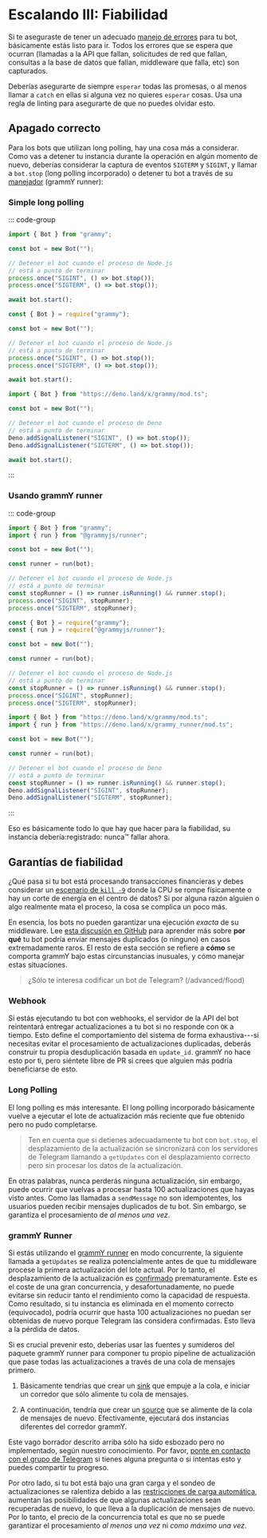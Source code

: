 # Escalando III: Fiabilidad

Si te aseguraste de tener un adecuado [manejo de errores](../guide/errors) para tu bot, básicamente estás listo para ir.
Todos los errores que se espera que ocurran (llamadas a la API que fallan, solicitudes de red que fallan, consultas a la base de datos que fallan, middleware que falla, etc) son capturados.

Deberías asegurarte de siempre `esperar` todas las promesas, o al menos llamar a `catch` en ellas si alguna vez no quieres `esperar` cosas.
Usa una regla de linting para asegurarte de que no puedes olvidar esto.

## Apagado correcto

Para los bots que utilizan long polling, hay una cosa más a considerar.
Como vas a detener tu instancia durante la operación en algún momento de nuevo, deberías considerar la captura de eventos `SIGTERM` y `SIGINT`, y llamar a `bot.stop` (long polling incorporado) o detener tu bot a través de su [manejador](/ref/runner/RunnerHandle#stop) (grammY runner):

### Simple long polling

::: code-group

```ts [TypeScript]
import { Bot } from "grammy";

const bot = new Bot("");

// Detener el bot cuando el proceso de Node.js
// está a punto de terminar
process.once("SIGINT", () => bot.stop());
process.once("SIGTERM", () => bot.stop());

await bot.start();
```

```js [JavaScript]
const { Bot } = require("grammy");

const bot = new Bot("");

// Detener el bot cuando el proceso de Node.js
// está a punto de terminar
process.once("SIGINT", () => bot.stop());
process.once("SIGTERM", () => bot.stop());

await bot.start();
```

```ts [Deno]
import { Bot } from "https://deno.land/x/grammy/mod.ts";

const bot = new Bot("");

// Detener el bot cuando el proceso de Deno
// está a punto de terminar
Deno.addSignalListener("SIGINT", () => bot.stop());
Deno.addSignalListener("SIGTERM", () => bot.stop());

await bot.start();
```

:::

### Usando grammY runner

::: code-group

```ts [TypeScript]
import { Bot } from "grammy";
import { run } from "@grammyjs/runner";

const bot = new Bot("");

const runner = run(bot);

// Detener el bot cuando el proceso de Node.js
// está a punto de terminar
const stopRunner = () => runner.isRunning() && runner.stop();
process.once("SIGINT", stopRunner);
process.once("SIGTERM", stopRunner);
```

```js [JavaScript]
const { Bot } = require("grammy");
const { run } = require("@grammyjs/runner");

const bot = new Bot("");

const runner = run(bot);

// Detener el bot cuando el proceso de Node.js
// está a punto de terminar
const stopRunner = () => runner.isRunning() && runner.stop();
process.once("SIGINT", stopRunner);
process.once("SIGTERM", stopRunner);
```

```ts [Deno]
import { Bot } from "https://deno.land/x/grammy/mod.ts";
import { run } from "https://deno.land/x/grammy_runner/mod.ts";

const bot = new Bot("");

const runner = run(bot);

// Detener el bot cuando el proceso de Deno
// está a punto de terminar
const stopRunner = () => runner.isRunning() && runner.stop();
Deno.addSignalListener("SIGINT", stopRunner);
Deno.addSignalListener("SIGTERM", stopRunner);
```

:::

Eso es básicamente todo lo que hay que hacer para la fiabilidad, su instancia debería:registrado: nunca:tm: fallar ahora.

## Garantías de fiabilidad

¿Qué pasa si tu bot está procesando transacciones financieras y debes considerar un [escenario de `kill -9`](https://stackoverflow.com/questions/43724467/what-is-the-difference-between-kill-and-kill-9) donde la CPU se rompe físicamente o hay un corte de energía en el centro de datos?
Si por alguna razón alguien o algo realmente mata el proceso, la cosa se complica un poco más.

En esencia, los bots no pueden garantizar una ejecución _exacta_ de su middleware.
Lee [esta discusión en GitHub](https://github.com/tdlib/telegram-bot-api/issues/126) para aprender más sobre **por qué** tu bot podría enviar mensajes duplicados (o ninguno) en casos extremadamente raros.
El resto de esta sección se refiere a **cómo** se comporta grammY bajo estas circunstancias inusuales, y cómo manejar estas situaciones.

> ¿Sólo te interesa codificar un bot de Telegram? (/advanced/flood)

### Webhook

Si estás ejecutando tu bot con webhooks, el servidor de la API del bot reintentará entregar actualizaciones a tu bot si no responde con `OK` a tiempo.
Esto define el comportamiento del sistema de forma exhaustiva---si necesitas evitar el procesamiento de actualizaciones duplicadas, deberás construir tu propia desduplicación basada en `update_id`.
grammY no hace esto por ti, pero siéntete libre de PR si crees que alguien más podría beneficiarse de esto.

### Long Polling

El long polling es más interesante.
El long polling incorporado básicamente vuelve a ejecutar el lote de actualización más reciente que fue obtenido pero no pudo completarse.

> Ten en cuenta que si detienes adecuadamente tu bot con `bot.stop`, el desplazamiento de la actualización se sincronizará con los servidores de Telegram llamando a `getUpdates` con el desplazamiento correcto pero sin procesar los datos de la actualización.

En otras palabras, nunca perderás ninguna actualización, sin embargo, puede ocurrir que vuelvas a procesar hasta 100 actualizaciones que hayas visto antes.
Como las llamadas a `sendMessage` no son idempotentes, los usuarios pueden recibir mensajes duplicados de tu bot.
Sin embargo, se garantiza el procesamiento de _al menos una vez_.

### grammY Runner

Si estás utilizando el [grammY runner](../plugins/runner) en modo concurrente, la siguiente llamada a `getUpdates` se realiza potencialmente antes de que tu middleware procese la primera actualización del lote actual.
Por lo tanto, el desplazamiento de la actualización es [confirmado](https://core.telegram.org/bots/api#getupdates) prematuramente.
Este es el coste de una gran concurrencia, y desafortunadamente, no puede evitarse sin reducir tanto el rendimiento como la capacidad de respuesta.
Como resultado, si tu instancia es eliminada en el momento correcto (equivocado), podría ocurrir que hasta 100 actualizaciones no puedan ser obtenidas de nuevo porque Telegram las considera confirmadas.
Esto lleva a la pérdida de datos.

Si es crucial prevenir esto, deberías usar las fuentes y sumideros del paquete grammY runner para componer tu propio pipeline de actualización que pase todas las actualizaciones a través de una cola de mensajes primero.

1. Básicamente tendrías que crear un [sink](/ref/runner/UpdateSink) que empuje a la cola, e iniciar un corredor que sólo alimente tu cola de mensajes.

2. A continuación, tendría que crear un [source](/ref/runner/UpdateSource) que se alimente de la cola de mensajes de nuevo.
   Efectivamente, ejecutará dos instancias diferentes del corredor grammY.

Este vago borrador descrito arriba sólo ha sido esbozado pero no implementado, según nuestro conocimiento.
Por favor, [ponte en contacto con el grupo de Telegram](https://t.me/grammyjs) si tienes alguna pregunta o si intentas esto y puedes compartir tu progreso.

Por otro lado, si tu bot está bajo una gran carga y el sondeo de actualizaciones se ralentiza debido a las [restricciones de carga automática](../plugins/runner#sink), aumentan las posibilidades de que algunas actualizaciones sean recuperadas de nuevo, lo que lleva a la duplicación de mensajes de nuevo.
Por lo tanto, el precio de la concurrencia total es que no se puede garantizar el procesamiento _al menos una vez_ ni _como máximo una vez_.
